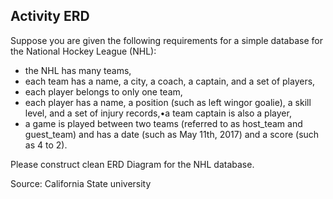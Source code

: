 ## Activity ERD

Suppose you are given the following requirements for a simple database for the National Hockey League (NHL):
+ the NHL has many teams,
+ each team has a name, a city, a coach, a captain, and a set of players,
+ each player belongs to only one team,
+ each player has a name, a position (such as left wingor goalie), a skill level, and a set of injury records,•a team captain is also a player,
+ a game is played between two teams (referred to as host_team and guest_team) and has a date (such as May 11th, 2017) and a score (such as 4 to 2).


Please construct clean ERD Diagram for the NHL database.

Source: California State university 

